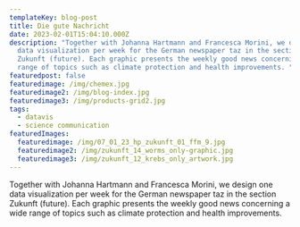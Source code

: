 ```yaml
---
templateKey: blog-post
title: Die gute Nachricht
date: 2023-02-01T15:04:10.000Z
description: "Together with Johanna Hartmann and Francesca Morini, we design one
  data visualization per week for the German newspaper taz in the section
  Zukunft (future). Each graphic presents the weekly good news concerning a wide
  range of topics such as climate protection and health improvements. "
featuredpost: false
featuredimage: /img/chemex.jpg
featuredimage2: /img/blog-index.jpg
featuredimage3: /img/products-grid2.jpg
tags:
  - datavis
  - science communication
featuredImages:
  featuredimage: /img/07_01_23_hp_zukunft_01_ffm_9.jpg
  featuredimage2: /img/zukunft_14_worms_only-graphic.jpg
  featuredimage3: /img/zukunft_12_krebs_only_artwork.jpg
---
```

Together with Johanna Hartmann and Francesca Morini, we design one data visualization per week for the German newspaper taz in the section Zukunft (future). Each graphic presents the weekly good news concerning a wide range of topics such as climate protection and health improvements.